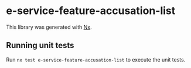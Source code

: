 # e-service-feature-accusation-list

This library was generated with [Nx](https://nx.dev).

## Running unit tests

Run `nx test e-service-feature-accusation-list` to execute the unit tests.
